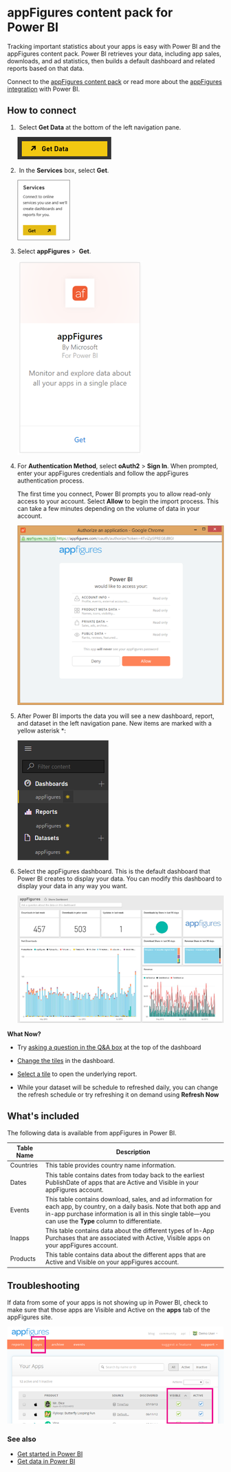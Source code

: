 <properties 
   pageTitle="appFigures content pack"
   description="appFigures content pack for Power BI"
   services="powerbi" 
   documentationCenter="" 
   authors=”joeshoukry” 
   manager="mblythe" 
   backup=""
   editor=""
   tags=""
   qualityFocus="no"
   qualityDate=""/>
 
<tags
   ms.service="powerbi"
   ms.devlang="NA"
   ms.topic="article"
   ms.tgt_pltfrm="NA"
   ms.workload="powerbi"
   ms.date="08/26/2016"
   ms.author=”yshoukry”/>
   
# appFigures content pack for Power&nbsp;BI

Tracking important statistics about your apps is easy with Power BI and the appFigures content pack. Power BI retrieves your data, including app sales, downloads, and ad statistics, then builds a default dashboard and related reports based on that data.

Connect to the [appFigures content pack](https://app.powerbi.com/getdata/services/appfigures) or read more about the [appFigures integration](https://powerbi.microsoft.com/integrations/appfigures) with Power BI.

## How to connect

1.  Select **Get Data** at the bottom of the left navigation pane.

	![](media/powerbi-content-pack-appfigures/PBI_GetData.png)

2.  In the **Services** box, select **Get**.

	![](media/powerbi-content-pack-appfigures/PBI_GetServices.png)

3.  Select **appFigures** \>  **Get**.

	![](media/powerbi-content-pack-appfigures/appFigures.png)

4.  For **Authentication Method**, select **oAuth2** \> **Sign In**. When prompted, enter your appFigures credentials and follow the appFigures authentication process. 

    The first time you connect, Power BI prompts you to allow read-only access to your account. Select **Allow** to begin the import process. This can take a few minutes depending on the volume of data in your account.

    ![](media/powerbi-content-pack-appfigures/appFiguresDoc_06.png) 

5. After Power BI imports the data you will see a new dashboard, report, and dataset in the left navigation pane. New items are marked with a yellow asterisk \*:

	![](media/powerbi-content-pack-appfigures/PBI_appFigures3.png)

6. Select the appFigures dashboard. This is the default dashboard that Power BI creates to display your data. You can modify this dashboard to display your data in any way you want.

	![](media/powerbi-content-pack-appfigures/appFiguresDoc_01.png)


**What Now?**

- Try [asking a question in the Q&A box](powerbi-service-q-and-a.md) at the top of the dashboard

- [Change the tiles](powerbi-service-edit-a-tile-in-a-dashboard.md) in the dashboard.

- [Select a tile](powerbi-service-dashboard-tiles.md) to open the underlying report.

- While your dataset will be schedule to refreshed daily, you can change the refresh schedule or try refreshing it on demand using **Refresh Now**


## What's included

The following data is available from appFigures in Power BI.


|**Table Name**|**Description**|
|---|---|
|Countries|This table provides country name information.|
|Dates|This table contains dates from today back to the earliest PublishDate of apps that are Active and Visible in your appFigures account.|
|Events|This table contains download, sales, and ad information for each app, by country, on a daily basis. Note that both app and in-app purchase information is all in this single table—you can use the <strong>Type</strong> column to differentiate.|
|Inapps|This table contains data about the different types of In-App Purchases that are associated with Active, Visible apps on your appFigures account.|
|Products|This table contains data about the different apps that are Active and Visible on your appFigures account.|

## Troubleshooting

If data from some of your apps is not showing up in Power BI, check to make sure that those apps are Visible and Active on the **apps** tab of the appFigures site.

![](media/powerbi-content-pack-appfigures/appFiguresDoc_11.png)

### See also

-  [Get started in Power BI](powerbi-service-get-started.md)
-  [Get data in Power BI](powerbi-service-get-data.md)


